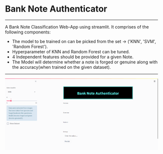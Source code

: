 # Bank Note Authenticator

---

A Bank Note Classification Web-App using streamlit.
It comprises of the following components:

- The model to be trained on can be picked from the set -> ('KNN', 'SVM', 'Random Forest').
- Hyperparameter of KNN and Random Forest can be tuned.
- 4 Independent features should be provided for a given Note.
- The Model will determine whether a note is forged or genuine along with the accuracy(when trained on the given dataset).

<hr>
<img src="./bank_note.gif" alt="Bank Note Authenticator Glimpse"/>
